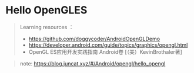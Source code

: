 # Hello OpenGLES

> Learning resources ：
> - https://github.com/doggycoder/AndroidOpenGLDemo
> - https://developer.android.com/guide/topics/graphics/opengl.html
> - OpenGL ES应用开发实践指南  Android卷 [（美）KevinBrothaler著]

> note: https://blog.juncat.xyz/#/Android/opengl/hello_opengl
